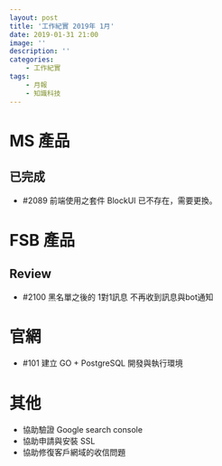```yaml
---
layout: post
title: '工作紀實 2019年 1月'
date: 2019-01-31 21:00
image: ''
description: ''
categories:
    - 工作紀實
tags:
    - 月報
    - 知識科技
---
```


# MS 產品


## 已完成

* #2089 前端使用之套件 BlockUI 已不存在，需要更換。 

# FSB 產品

## Review

* #2100 黑名單之後的 1對1訊息 不再收到訊息與bot通知 

# 官網

* #101 建立 GO + PostgreSQL 開發與執行環境

# 其他

* 協助驗證 Google search console
* 協助申請與安裝 SSL
* 協助修復客戶網域的收信問題
